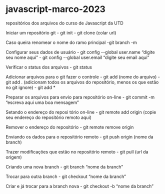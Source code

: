 # javascript-marco-2023
repositórios dos arquivos do curso de Javascript da UTD


Iniciar um repositório git
	- git init
	- git clone (colar url)

Caso queira renomear o nome do ramo principal
	-git branch -m <nome anterior> <novo nome>

Configurar seus dados de usuário
	- git config  --global user.name “digite seu nome aqui”
	- git config  --global user.email “digite seu email aqui”

Verificar o status dos arquivos
	- git status

Adicionar arquivos para o git fazer o controle 
	- git add (nome do arquivo)
	- git add . (adicionam todos os arquivos do repositório, menos os que estão no git ignore)
	- git add *

Preparar os arquivos para envio para repositório on-line
	- git commit -m “escreva aqui uma boa mensagem”

Setando o endereço do reposi	tório on-line
	- git remote add origin (copie seu endereço do repositório remoto aqui)	

Remover o endereço do repositório
	- git remote remove origin

Enviando os dados para o repositório remoto
	- git push origin (nome da branch)

Trazer modificações que estão no repositório remoto
	- git pull (url da origem)

Criando uma nova branch
	- git branch “nome da branch”

Trocar para outra branch 
	- git checkout “nome da branch”

Criar e já trocar para a branch nova
	- git checkout -b “nome da branch”


